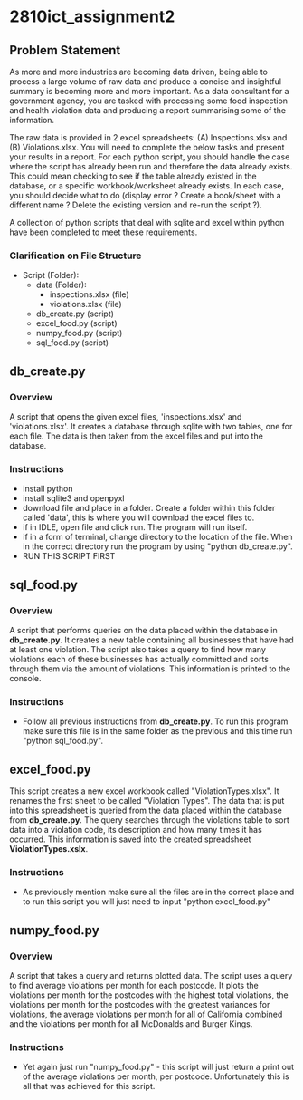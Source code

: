 # 2810ict_assignment2
## Problem Statement
As more and more industries are becoming data driven, being able to process a large
volume of raw data and produce a concise and insightful summary is becoming more and
more important. As a data consultant for a government agency, you are tasked with
processing some food inspection and health violation data and producing a report
summarising some of the information.

The raw data is provided in 2 excel spreadsheets: (A) Inspections.xlsx and (B) Violations.xlsx.
You will need to complete the below tasks and present your results in a report.
For each python script, you should handle the case where the script has already been run
and therefore the data already exists. This could mean checking to see if the table already
existed in the database, or a specific workbook/worksheet already exists. In each case, you
should decide what to do (display error ? Create a book/sheet with a different name ?
Delete the existing version and re-run the script ?).

A collection of python scripts that deal with sqlite and excel within python have been completed to meet these requirements.

### Clarification on File Structure
* Script (Folder):
  * data (Folder):
    * inspections.xlsx (file)
    * violations.xlsx (file)
  * db_create.py (script)
  * excel_food.py (script)
  * numpy_food.py (script)
  * sql_food.py (script)

## db_create.py
### Overview
A script that opens the given excel files, 'inspections.xlsx' and 'violations.xlsx'. It creates a database through sqlite with two tables, one for each file. The data is then taken from the excel files and put into the database.

### Instructions
* install python
* install sqlite3 and openpyxl
* download file and place in a folder. Create a folder within this folder called 'data', this is where you will download the excel files to.
* if in IDLE, open file and click run. The program will run itself.
* if in a form of terminal, change directory to the location of the file. When in the correct directory run the program by using "python db_create.py".
* RUN THIS SCRIPT FIRST

## sql_food.py
### Overview
A script that performs queries on the data placed within the database in **db_create.py**. It creates a new table containing all businesses that have had at least one violation. The script also takes a query to find how many violations each of these businesses has actually committed and sorts through them via the amount of violations. This information is printed to the console.

### Instructions
* Follow all previous instructions from **db_create.py**. To run this program make sure this file is in the same folder as the previous and this time run "python sql_food.py".

## excel_food.py
This script creates a new excel workbook called "ViolationTypes.xlsx". It renames the first sheet to be called "Violation Types". The data that is put into this spreadsheet is queried from the data placed within the database from **db_create.py**. The query searches through the violations table to sort data into a violation code, its description and how many times it has occurred. This information is saved into the created spreadsheet **ViolationTypes.xslx**.

### Instructions
* As previously mention make sure all the files are in the correct place and to run this script you will just need to input "python excel_food.py"   


## numpy_food.py
### Overview
A script that takes a query and returns plotted data. The script uses a query to find average violations per month for each postcode. It plots the violations per month for the postcodes with the highest total violations, the violations per month for the postcodes with the greatest variances for violations, the average violations per month for all of California combined and the violations per month for all McDonalds and Burger Kings.

### Instructions
* Yet again just run "numpy_food.py" - this script will just return a print out of the average violations per month, per postcode. Unfortunately this is all that was achieved for this script. 
